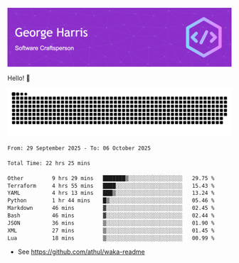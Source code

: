 ![img](./assets/github-header.png)

Hello! :wave:

<div align="center">
  <img  src="https://raw.githubusercontent.com/1999AZZAR/1999AZZAR/readme/resources/grid-snake.svg" alt="snake" />
</div>

<!--START_SECTION:waka-->

```txt
From: 29 September 2025 - To: 06 October 2025

Total Time: 22 hrs 25 mins

Other         9 hrs 29 mins   ███████▒░░░░░░░░░░░░░░░░░   29.75 %
Terraform     4 hrs 55 mins   ████░░░░░░░░░░░░░░░░░░░░░   15.43 %
YAML          4 hrs 13 mins   ███▒░░░░░░░░░░░░░░░░░░░░░   13.24 %
Python        1 hr 44 mins    █▒░░░░░░░░░░░░░░░░░░░░░░░   05.46 %
Markdown      46 mins         ▓░░░░░░░░░░░░░░░░░░░░░░░░   02.45 %
Bash          46 mins         ▓░░░░░░░░░░░░░░░░░░░░░░░░   02.44 %
JSON          36 mins         ▒░░░░░░░░░░░░░░░░░░░░░░░░   01.90 %
XML           27 mins         ▒░░░░░░░░░░░░░░░░░░░░░░░░   01.45 %
Lua           18 mins         ▒░░░░░░░░░░░░░░░░░░░░░░░░   00.99 %
```

<!--END_SECTION:waka-->

- See <https://github.com/athul/waka-readme>

